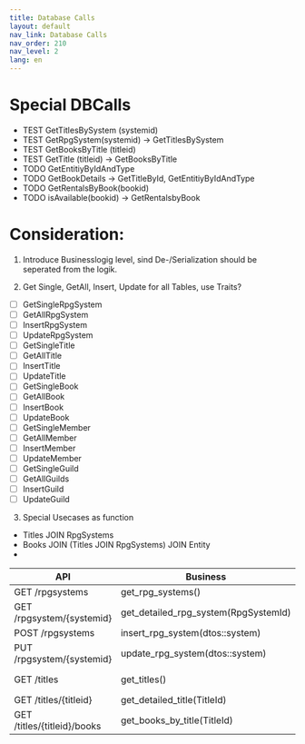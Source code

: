 ```yaml
---
title: Database Calls
layout: default
nav_link: Database Calls
nav_order: 210
nav_level: 2
lang: en
---
```


# Special DBCalls
- TEST GetTitlesBySystem (systemid)
- TEST GetRpgSystem(systemid) -> GetTitlesBySystem
- TEST GetBooksByTitle (titleid)
- TEST GetTitle (titleid) -> GetBooksByTitle
- TODO GetEntitiyByIdAndType
- TODO GetBookDetails -> GetTitleById, GetEntitiyByIdAndType
- TODO GetRentalsByBook(bookid)
- TODO isAvailable(bookid) -> GetRentalsbyBook

# Consideration:
1. Introduce Businesslogig level, sind De-/Serialization should be seperated from the logik.

2. Get Single, GetAll, Insert, Update for all Tables, use Traits?
  - [ ] GetSingleRpgSystem
  - [ ] GetAllRpgSystem
  - [ ] InsertRpgSystem
  - [ ] UpdateRpgSystem
  - [ ] GetSingleTitle
  - [ ] GetAllTitle
  - [ ] InsertTitle
  - [ ] UpdateTitle
  - [ ] GetSingleBook
  - [ ] GetAllBook
  - [ ] InsertBook
  - [ ] UpdateBook
  - [ ] GetSingleMember
  - [ ] GetAllMember
  - [ ] InsertMember
  - [ ] UpdateMember
  - [ ] GetSingleGuild
  - [ ] GetAllGuilds
  - [ ] InsertGuild
  - [ ] UpdateGuild

3. Special Usecases as function
  - Titles JOIN RpgSystems
  - Books JOIN (Titles JOIN RpgSystems) JOIN Entity
  -

  | API                         | Business                             | Database                                                          | Comment     |
|-----------------------------|--------------------------------------|-------------------------------------------------------------------|-------------|
| GET /rpgsystems             | get_rpg_systems()                    | get_rpg_systems()                                                 |             |
| GET /rpgsystem/{systemid}   | get_detailed_rpg_system(RpgSystemId) | get_rpg_system(RpgSystemId) get_titles_by_rpg_system(RpgSystemId) |  Rename API |
| POST /rpgsystems            | insert_rpg_system(dtos::system)      | insert_rpg_system(dmos::RpgSystem)                                |             |
| PUT /rpgsystem/{systemid}   | update_rpg_system(dtos::system)      | update_rpg_system(dmos::RpgSystem)                                | Rename API  |
| GET /titles                 | get_titles()                         | get_titles() get_rpg_system(RpgSystemId)                          | JOIN?       |
| GET /titles/{titleid}       | get_detailed_title(TitleId)          | get_rpg_system(RpgSystemId)                                       | JOIN?       |
| GET /titles/{titleid}/books | get_books_by_title(TitleId)          | get_books_by_title(TitleId)           
